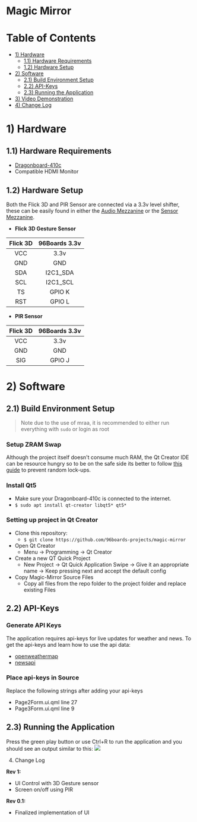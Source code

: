 # Magic Mirror

# Table of Contents

- [1) Hardware](#1-hardware)
   - [1.1) Hardware Requirements](#11-hardware-requirements)
   - [1.2) Hardware Setup](#12-hardware-setup)
- [2) Software](#2-software)
   - [2.1) Build Environment Setup](#21-build-environment-setup)
   - [2.2) API-Keys](#22-api-keys)
   - [2.3) Running the Application](#23-running-the-application)
- [3) Video Demonstration](#5-video-demonstration)
- [4) Change Log](#6-change-log)

# 1) Hardware

## 1.1) Hardware Requirements

- [Dragonboard-410c](https://www.96boards.org/product/dragonboard410c/)
- Compatible HDMI Monitor

## 1.2) Hardware Setup

Both the Flick 3D and PIR Sensor are connected via a 3.3v level shifter, these can be easily found in either the [Audio Mezzanine](https://www.96boards.org/product/audio-mezzanine/) or the [Sensor Mezzanine](https://www.96boards.org/product/sensors-mezzanine/).

- **Flick 3D Gesture Sensor**

| Flick 3D | 96Boards 3.3v |
|:--------:|:-------------:|
| VCC      | 3.3v          |
| GND      | GND           |
| SDA      | I2C1_SDA      |
| SCL      | I2C1_SCL      |
| TS       | GPIO K        |
| RST      | GPIO L        |

- **PIR Sensor**

| Flick 3D | 96Boards 3.3v |
|:--------:|:-------------:|
| VCC      | 3.3v          |
| GND      | GND           |
| SIG      | GPIO J        |


# 2) Software

## 2.1) Build Environment Setup

> Note due to the use of mraa, it is recommended to either run everything with ```sudo``` or login as root

### Setup ZRAM Swap

Although the project itself doesn't consume much RAM, the Qt Creator IDE can be
resource hungry so to be on the safe side its better to follow [this guide](https://www.96boards.org/documentation/consumer/guides/zram_swapspace.md.html)
to prevent random lock-ups.

### Install Qt5

- Make sure your Dragonboard-410c is connected to the internet.
- ```$ sudo apt install qt-creator libqt5* qt5*```

### Setting up project in Qt Creator

- Clone this repository:
  - ```$ git clone https://github.com/96boards-projects/magic-mirror```
- Open Qt Creator
  - Menu -> Programming -> Qt Creator
- Create a new QT Quick Project
  - New Project -> Qt Quick Application Swipe -> Give it an appropriate name -> Keep pressing next and accept the default config
- Copy Magic-Mirror Source Files
  - Copy all files from the repo folder to the project folder and replace existing Files

## 2.2) API-Keys

### Generate API Keys

The application requires api-keys for live updates for weather and news. To get the
api-keys and learn how to use the api data:

- [openweathermap](http://api.openweathermap.org)
- [newsapi](http://newsapi.org)

### Place api-keys in Source

Replace the following strings after adding your api-keys

- Page2Form.ui.qml line 27
- Page3Form.ui.qml line 9

## 2.3) Running the Application

Press the green play button or use Ctrl+R to run the application and you should see an output similar to this:
![](https://i.imgur.com/a8jnAEo.png)

4) Change Log

**Rev 1:**
- UI Control with 3D Gesture sensor
- Screen on/off using PIR

**Rev 0.1:**
- Finalized implementation of UI
